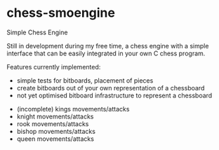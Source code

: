 chess-smoengine
===============

Simple Chess Engine

Still in development during my free time, a chess engine with a simple
interface that can be easily integrated in your own C chess program.

Features currently implemented:
- simple tests for bitboards, placement of pieces
- create bitboards out of your own representation of a chessboard
- not yet optimised bitboard infrastructure to represent a chessboard
 * (incomplete) kings movements/attacks
 * knight movements/attacks
 * rook movements/attacks
 * bishop movements/attacks
 * queen movements/attacks
